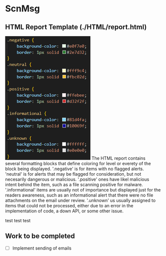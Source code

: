 # ScnMsg

## HTML Report Template (./HTML/report.html)
![Screenshot of the HTML color definitions for categories of detections.](./readme_images/html_coloring.png)
The HTML report contains several formatting blocks that define coloring for level or everety of the 
block being displayed. '.negative' is for items with no flagged alerts. 'neutral' is for alerts 
that may be flagged for consideration, but not necesarily dangerous or malicious. '.positive' ones 
have likel malicious intent behind the item, such as a file scanning positive for malware. 
'.informational' items are usually not of importance but displayed just for the readers awareness, 
such as an informational alert that there were no file attachments on the email under review. 
'.unknown' us usually assigned to items that could not be processed, either due to an error in the 
implementation of code, a down API, or some other issue.

test test test

## Work to be completed
- [ ] Implement sending of emails